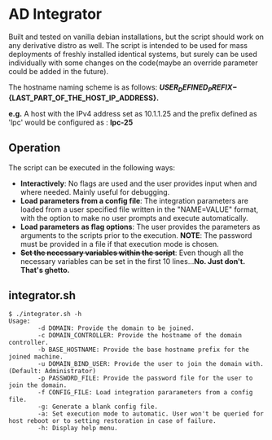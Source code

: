 # AD Integrator
Built and tested on vanilla debian installations, but the script should work on any derivative distro as well. The script is intended to be used for mass deployments of freshly installed identical systems, but surely can be used individually with some changes on the code(maybe an override parameter could be added in the future). 

The hostname naming scheme is as follows: 
**${USER_DEFINED_PREFIX}-${LAST_PART_OF_THE_HOST_IP_ADDRESS}.**

**e.g.** A host with the IPv4 address set as 10.1.1.25 and the prefix defined as 'lpc' would be configured as : **lpc-25**

## Operation
The script can be executed in the following ways:

* **Interactively**: No flags are used and the user provides input when and where needed. Mainly useful for debugging.
* **Load parameters from a config file**: The integration parameters are loaded from a user specified file written in the "NAME=VALUE" format, with the option to make no user prompts and execute automatically.
* **Load parameters as flag options**: The user provides the parameters as arguments to the scripts prior to the execution. **NOTE**: The password must be provided in a file if that execution mode is chosen.
* ~~**Set the necessary variables within the script**~~: Even though all the necessary variables can be set in the first 10 lines...**No. Just don't. That's ghetto.**

## integrator.sh
```
$ ./integrator.sh -h
Usage:
 		-d DOMAIN: Provide the domain to be joined.
 		-c DOMAIN_CONTROLLER: Provide the hostname of the domain controller.
 		-b BASE_HOSTNAME: Provide the base hostname prefix for the joined machine.
 		-u DOMAIN_BIND_USER: Provide the user to join the domain with.(Default: Administrator)
 		-p PASSWORD_FILE: Provide the password file for the user to join the domain.
 		-f CONFIG_FILE: Load integration pararameters from a config file.
 		-g: Generate a blank config file.
 		-a: Set execution mode to automatic. User won't be queried for host reboot or to setting restoration in case of failure.
 		-h: Display help menu.
```
